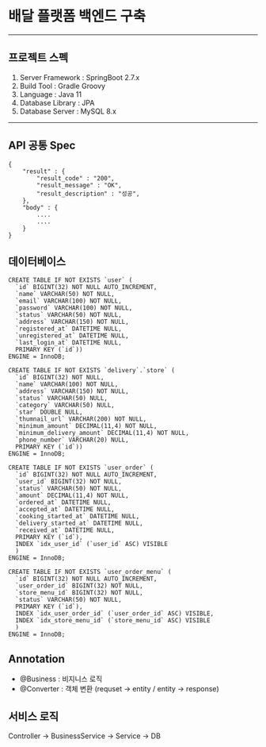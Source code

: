 # 배달 플랫폼 백엔드 구축

---

## 프로젝트 스펙
1. Server Framework : SpringBoot 2.7.x
2. Build Tool : Gradle Groovy
3. Language : Java 11
4. Database Library : JPA
5. Database Server : MySQL 8.x

---

## API 공통 Spec
```
{
    "result" : {
        "result_code" : "200",
        "result_message" : "OK",
        "result_description" : "성공",
    },
    "body" : {
        ....
        ....
    }
}
````

## 데이터베이스

````
CREATE TABLE IF NOT EXISTS `user` (
  `id` BIGINT(32) NOT NULL AUTO_INCREMENT,
  `name` VARCHAR(50) NOT NULL,
  `email` VARCHAR(100) NOT NULL,
  `password` VARCHAR(100) NOT NULL,
  `status` VARCHAR(50) NOT NULL,
  `address` VARCHAR(150) NOT NULL,
  `registered_at` DATETIME NULL,
  `unregistered_at` DATETIME NULL,
  `last_login_at` DATETIME NULL,
  PRIMARY KEY (`id`))
ENGINE = InnoDB;
````

````
CREATE TABLE IF NOT EXISTS `delivery`.`store` (
  `id` BIGINT(32) NOT NULL,
  `name` VARCHAR(100) NOT NULL,
  `address` VARCHAR(150) NOT NULL,
  `status` VARCHAR(50) NULL,
  `category` VARCHAR(50) NULL,
  `star` DOUBLE NULL,
  `thumnail_url` VARCHAR(200) NOT NULL,
  `minimum_amount` DECIMAL(11,4) NOT NULL,
  `minimum_delivery_amount` DECIMAL(11,4) NOT NULL,
  `phone_number` VARCHAR(20) NULL,
  PRIMARY KEY (`id`))
ENGINE = InnoDB;
````

````
CREATE TABLE IF NOT EXISTS `user_order` (
  `id` BIGINT(32) NOT NULL AUTO_INCREMENT,
  `user_id` BIGINT(32) NOT NULL,
  `status` VARCHAR(50) NOT NULL,
  `amount` DECIMAL(11,4) NOT NULL,
  `ordered_at` DATETIME NULL,
  `accepted_at` DATETIME NULL,
  `cooking_started_at` DATETIME NULL,
  `delivery_started_at` DATETIME NULL,
  `received_at` DATETIME NULL,
  PRIMARY KEY (`id`),
  INDEX `idx_user_id` (`user_id` ASC) VISIBLE
  )
ENGINE = InnoDB;
````

````
CREATE TABLE IF NOT EXISTS `user_order_menu` (
  `id` BIGINT(32) NOT NULL AUTO_INCREMENT,
  `user_order_id` BIGINT(32) NOT NULL,
  `store_menu_id` BIGINT(32) NOT NULL,
  `status` VARCHAR(50) NOT NULL,
  PRIMARY KEY (`id`),
  INDEX `idx_user_order_id` (`user_order_id` ASC) VISIBLE,
  INDEX `idx_store_menu_id` (`store_menu_id` ASC) VISIBLE
  )
ENGINE = InnoDB;
````

## Annotation
- @Business : 비지니스 로직
- @Converter : 객체 변환 (requset -> entity / entity -> response)

## 서비스 로직
Controller -> BusinessService -> Service -> DB
